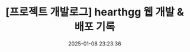 ---
title: "[프로젝트 개발로그] hearthgg 웹 개발 & 배포 기록"
excerpt: "프로젝트 개발로그"
thumbnail: https://github.com/TaeBbong/hearthgg/raw/main/doc/mockup.png
date: 2025-01-08 23:23:36
tags:
category:
  - 프로젝트
  - 웹
toc: true
widgets:
  - type: toc
    position: left
  - type: category
    position: left
sidebar:
  left:
    sticky: true
---